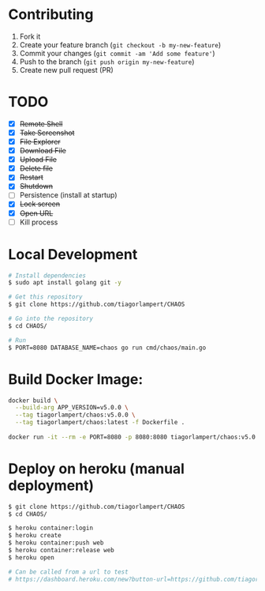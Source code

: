 # Contributing

1. Fork it
2. Create your feature branch (`git checkout -b my-new-feature`)
3. Commit your changes (`git commit -am 'Add some feature'`)
4. Push to the branch (`git push origin my-new-feature`)
5. Create new pull request (PR)

# TODO

- [x] ~~Remote Shell~~
- [x] ~~Take Screenshot~~
- [x] ~~File Explorer~~
- [x] ~~Download File~~
- [x] ~~Upload File~~
- [X] ~~Delete file~~
- [x] ~~Restart~~
- [x] ~~Shutdown~~
- [ ] Persistence (install at startup)
- [x] ~~Lock screen~~
- [X] ~~Open URL~~
- [ ] Kill process

# Local Development
```bash
# Install dependencies
$ sudo apt install golang git -y

# Get this repository
$ git clone https://github.com/tiagorlampert/CHAOS

# Go into the repository
$ cd CHAOS/

# Run
$ PORT=8080 DATABASE_NAME=chaos go run cmd/chaos/main.go
```

# Build Docker Image:

```bash
docker build \
  --build-arg APP_VERSION=v5.0.0 \
  --tag tiagorlampert/chaos:v5.0.0 \
  --tag tiagorlampert/chaos:latest -f Dockerfile .
            
docker run -it --rm -e PORT=8080 -p 8080:8080 tiagorlampert/chaos:v5.0.0
```

# Deploy on heroku (manual deployment)
```bash
$ git clone https://github.com/tiagorlampert/CHAOS
$ cd CHAOS/

$ heroku container:login
$ heroku create
$ heroku container:push web
$ heroku container:release web
$ heroku open

# Can be called from a url to test
# https://dashboard.heroku.com/new?button-url=https://github.com/tiagorlampert/CHAOS&template=https://github.com/tiagorlampert/CHAOS/tree/{branch_with_deploy}
```
